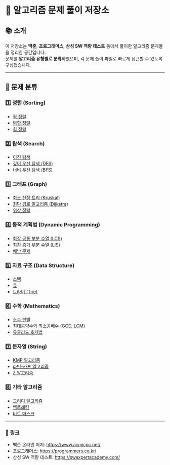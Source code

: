 # 📝 알고리즘 문제 풀이 저장소  

## 📚 소개  
이 저장소는 **백준**, **프로그래머스**, **삼성 SW 역량 테스트** 등에서 풀이한 알고리즘 문제들을 정리한 공간입니다.  
문제를 **알고리즘 유형별로 분류**하였으며, 각 문제 풀이 파일로 빠르게 접근할 수 있도록 구성했습니다.  

---

## 🚀 문제 분류  

### 1️⃣ **정렬 (Sorting)**  
- [퀵 정렬](./sorting/quick_sort.md)  
- [병합 정렬](./sorting/merge_sort.md)  
- [힙 정렬](./sorting/heap_sort.md)  

### 2️⃣ **탐색 (Search)**  
- [이진 탐색](./search/binary_search.md)  
- [깊이 우선 탐색 (DFS)](./search/dfs.md)  
- [너비 우선 탐색 (BFS)](./search/bfs.md)  

### 3️⃣ **그래프 (Graph)**  
- [최소 신장 트리 (Kruskal)](./graph/kruskal.md)  
- [최단 경로 알고리즘 (Dijkstra)](./graph/dijkstra.md)  
- [위상 정렬](./graph/topological_sort.md)  

### 4️⃣ **동적 계획법 (Dynamic Programming)**  
- [최장 공통 부분 수열 (LCS)](./dp/lcs.md)  
- [최장 증가 부분 수열 (LIS)](./dp/lis.md)  
- [배낭 문제](./dp/knapsack.md)  

### 5️⃣ **자료 구조 (Data Structure)**  
- [스택](./data_structure/stack.md)  
- [큐](./data_structure/queue.md)  
- [트라이 (Trie)](./data_structure/trie.md)  

### 6️⃣ **수학 (Mathematics)**  
- [소수 판별](./math/prime_check.md)  
- [최대공약수와 최소공배수 (GCD, LCM)](./math/gcd_lcm.md)  
- [유클리드 호제법](./math/euclidean.md)  

### 7️⃣ **문자열 (String)**  
- [KMP 알고리즘](./string/kmp.md)  
- [라빈-카프 알고리즘](./string/rabin_karp.md)  
- [Z 알고리즘](./string/z_algorithm.md)  

### 8️⃣ **기타 알고리즘**  
- [그리디 알고리즘](./others/greedy.md)  
- [백트래킹](./others/backtracking.md)  
- [비트 마스크](./others/bit_mask.md)  

---

### 🔗 **링크**
- 백준 온라인 저지: https://www.acmicpc.net/
- 프로그래머스: https://programmers.co.kr/
- 삼성 SW 역량 테스트: https://swexpertacademy.com/